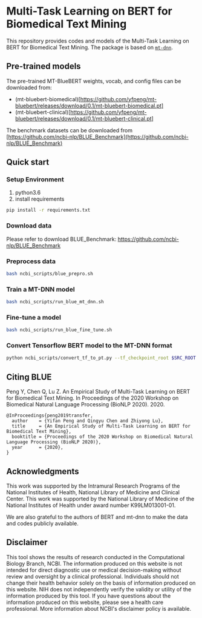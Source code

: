 # Multi-Task Learning on BERT for Biomedical Text Mining

This repository provides codes and models of the Multi-Task Learning on BERT for Biomedical Text Mining. 
The package is based on [`mt-dnn`](https://github.com/namisan/mt-dnn).

## Pre-trained models

The pre-trained MT-BlueBERT weights, vocab, and config files can be downloaded from:

* (mt-bluebert-biomedical)[https://github.com/yfpeng/mt-bluebert/releases/download/0.1/mt-bluebert-biomedical.pt]
* (mt-bluebert-clinical)[https://github.com/yfpeng/mt-bluebert/releases/download/0.1/mt-bluebert-clinical.pt]

The benchmark datasets can be downloaded from [https://github.com/ncbi-nlp/BLUE_Benchmark](https://github.com/ncbi-nlp/BLUE_Benchmark)

## Quick start

### Setup Environment
1. python3.6
2. install requirements
```bash
pip install -r requirements.txt
```

### Download data
Please refer to download BLUE_Benchmark: https://github.com/ncbi-nlp/BLUE_Benchmark


### Preprocess data
```bash
bash ncbi_scripts/blue_prepro.sh
```

### Train a MT-DNN model
```bash
bash ncbi_scripts/run_blue_mt_dnn.sh
```

### Fine-tune a model
```bash
bash ncbi_scripts/run_blue_fine_tune.sh
```

### Convert Tensorflow BERT model to the MT-DNN format
```bash
python ncbi_scripts/convert_tf_to_pt.py --tf_checkpoint_root $SRC_ROOT --pytorch_checkpoint_path $DEST --encoder_type 1```
```

## Citing BLUE

Peng Y, Chen Q, Lu Z. An Empirical Study of Multi-Task Learning on BERT
for Biomedical Text Mining. In Proceedings of the 2020 Workshop on Biomedical
Natural Language Processing (BioNLP 2020). 2020.

```
@InProceedings{peng2019transfer,
  author    = {Yifan Peng and Qingyu Chen and Zhiyong Lu},
  title     = {An Empirical Study of Multi-Task Learning on BERT for Biomedical Text Mining},
  booktitle = {Proceedings of the 2020 Workshop on Biomedical Natural Language Processing (BioNLP 2020)},
  year      = {2020},
}
```

## Acknowledgments

This work was supported by the Intramural Research Programs of the National Institutes of Health, National Library of
Medicine and Clinical Center. This work was supported by the National Library of Medicine of the National Institutes of Health under award number K99LM013001-01.

We are also grateful to the authors of BERT and mt-dnn to make the data and codes publicly available. 

## Disclaimer

This tool shows the results of research conducted in the Computational Biology Branch, NCBI. The information produced
on this website is not intended for direct diagnostic use or medical decision-making without review and oversight
by a clinical professional. Individuals should not change their health behavior solely on the basis of information
produced on this website. NIH does not independently verify the validity or utility of the information produced
by this tool. If you have questions about the information produced on this website, please see a health care
professional. More information about NCBI's disclaimer policy is available.

